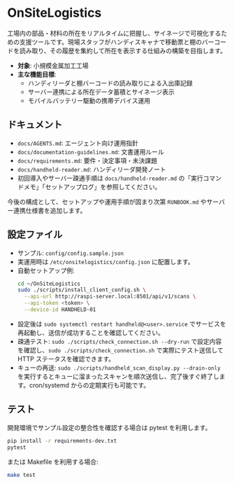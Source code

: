 # OnSiteLogistics

工場内の部品・材料の所在をリアルタイムに把握し、サイネージで可視化するための支援ツールです。現場スタッフがハンディスキャナで移動票と棚のバーコードを読み取り、その履歴を集約して所在を表示する仕組みの構築を目指します。

- **対象**: 小規模金属加工工場
- **主な機能目標**:
  - ハンディリーダと棚バーコードの読み取りによる入出庫記録
  - サーバー連携による所在データ蓄積とサイネージ表示
  - モバイルバッテリー駆動の携帯デバイス運用

## ドキュメント
- `docs/AGENTS.md`: エージェント向け運用指針
- `docs/documentation-guidelines.md`: 文書運用ルール
- `docs/requirements.md`: 要件・決定事項・未決課題
- `docs/handheld-reader.md`: ハンディリーダ開発ノート
- 初回導入やサーバー疎通手順は `docs/handheld-reader.md` の「実行コマンドメモ」「セットアップログ」を参照してください。

今後の構成として、セットアップや運用手順が固まり次第 `RUNBOOK.md` やサーバー連携仕様書を追加します。

## 設定ファイル
- サンプル: `config/config.sample.json`
- 実運用時は `/etc/onsitelogistics/config.json` に配置します。
- 自動セットアップ例:
  ```bash
  cd ~/OnSiteLogistics
  sudo ./scripts/install_client_config.sh \
    --api-url http://raspi-server.local:8501/api/v1/scans \
    --api-token <token> \
    --device-id HANDHELD-01
  ```
- 設定後は `sudo systemctl restart handheld@<user>.service` でサービスを再起動し、送信が成功することを確認してください。
- 疎通テスト: `sudo ./scripts/check_connection.sh --dry-run` で設定内容を確認し、`sudo ./scripts/check_connection.sh` で実際にテスト送信して HTTP ステータスを確認できます。
- キューの再送: `sudo ./scripts/handheld_scan_display.py --drain-only` を実行するとキューに溜まったスキャンを順次送信し、完了後すぐ終了します。cron/systemd からの定期実行も可能です。

## テスト

開発環境でサンプル設定の整合性を確認する場合は pytest を利用します。

```bash
pip install -r requirements-dev.txt
pytest
```

または Makefile を利用する場合:

```bash
make test
```
